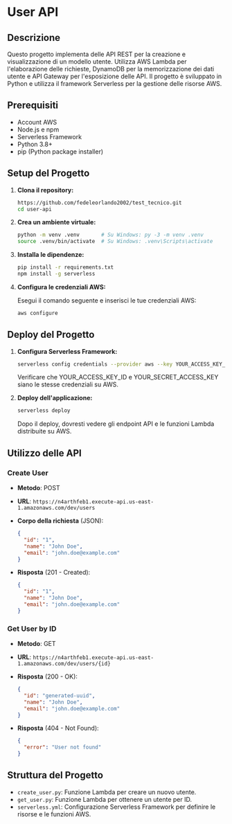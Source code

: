 # User API

## Descrizione

Questo progetto implementa delle API REST per la creazione e visualizzazione di un modello utente. Utilizza AWS Lambda per l'elaborazione delle richieste, DynamoDB per la memorizzazione dei dati utente e API Gateway per l'esposizione delle API. Il progetto è sviluppato in Python e utilizza il framework Serverless per la gestione delle risorse AWS.

## Prerequisiti

- Account AWS
- Node.js e npm
- Serverless Framework
- Python 3.8+
- pip (Python package installer)

## Setup del Progetto

1. **Clona il repository:**

    ```sh
    https://github.com/fedeleorlando2002/test_tecnico.git
    cd user-api
    ```

2. **Crea un ambiente virtuale:**

    ```sh
    python -m venv .venv       # Su Windows: py -3 -m venv .venv
    source .venv/bin/activate  # Su Windows: .venv\Scripts\activate
    ```

3. **Installa le dipendenze:**

    ```sh
    pip install -r requirements.txt
    npm install -g serverless
    ```

4. **Configura le credenziali AWS:**

    Esegui il comando seguente e inserisci le tue credenziali AWS:

    ```sh
    aws configure
    ```

## Deploy del Progetto

1. **Configura Serverless Framework:**

    ```sh
    serverless config credentials --provider aws --key YOUR_ACCESS_KEY_ID --secret YOUR_SECRET_ACCESS_KEY
    ```

     Verificare che YOUR_ACCESS_KEY_ID e YOUR_SECRET_ACCESS_KEY siano le stesse credenziali su AWS.

2. **Deploy dell'applicazione:**

    ```sh
    serverless deploy
    ```

    Dopo il deploy, dovresti vedere gli endpoint API e le funzioni Lambda distribuite su AWS.

## Utilizzo delle API

### Create User

- **Metodo**: POST
- **URL**: `https://n4arthfeb1.execute-api.us-east-1.amazonaws.com/dev/users`
- **Corpo della richiesta** (JSON):

    ```json
    {
      "id": "1",
      "name": "John Doe",
      "email": "john.doe@example.com"
    }
    ```

- **Risposta** (201 - Created):

    ```json
    {
      "id": "1",
      "name": "John Doe",
      "email": "john.doe@example.com"
    }
    ```

### Get User by ID

- **Metodo**: GET
- **URL**: `https://n4arthfeb1.execute-api.us-east-1.amazonaws.com/dev/users/{id}`

- **Risposta** (200 - OK):

    ```json
    {
      "id": "generated-uuid",
      "name": "John Doe",
      "email": "john.doe@example.com"
    }
    ```

- **Risposta** (404 - Not Found):

    ```json
    {
      "error": "User not found"
    }
    ```

## Struttura del Progetto

- `create_user.py`: Funzione Lambda per creare un nuovo utente.
- `get_user.py`: Funzione Lambda per ottenere un utente per ID.
- `serverless.yml`: Configurazione Serverless Framework per definire le risorse e le funzioni AWS.
